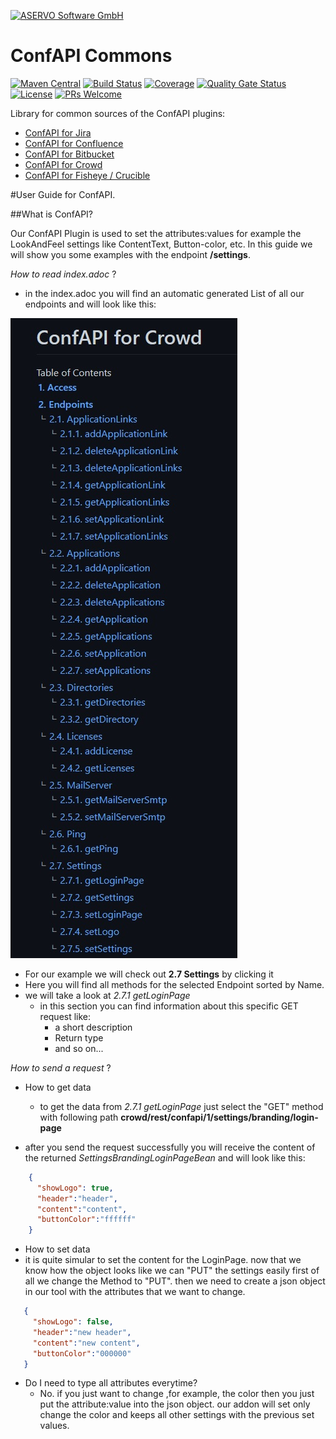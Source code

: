 [![ASERVO Software GmbH](https://aservo.github.io/img/aservo_atlassian_banner.png)](https://www.aservo.com/en/atlassian)

ConfAPI Commons
===============

[![Maven Central](https://maven-badges.herokuapp.com/maven-central/de.aservo/confapi-commons/badge.svg)](https://maven-badges.herokuapp.com/maven-central/de.aservo/confapi-commons)
[![Build Status](https://github.com/aservo/confapi-commons/actions/workflows/ci_main.yaml/badge.svg)](https://github.com/aservo/confapi-commons/actions/workflows/ci_main.yaml)
[![Coverage](https://sonarcloud.io/api/project_badges/measure?project=aservo_confapi-commons&metric=coverage)](https://sonarcloud.io/dashboard?id=aservo_confapi-commons)
[![Quality Gate Status](https://sonarcloud.io/api/project_badges/measure?project=aservo_confapi-commons&metric=alert_status)](https://sonarcloud.io/dashboard?id=aservo_confapi-commons)
[![License](https://img.shields.io/badge/License-Apache%202.0-blue.svg)](https://opensource.org/licenses/Apache-2.0)
[![PRs Welcome](https://img.shields.io/badge/PRs-welcome-brightgreen.svg?style=flat-square)](http://makeapullrequest.com)

Library for common sources of the ConfAPI plugins:

* [ConfAPI for Jira](https://github.com/aservo/confapi-jira-plugin)
* [ConfAPI for Confluence](https://github.com/aservo/confapi-confluence-plugin)
* [ConfAPI for Bitbucket](https://github.com/aservo/confapi-bitbucket-plugin)
* [ConfAPI for Crowd](https://github.com/aservo/confapi-crowd-plugin)
* [ConfAPI for Fisheye / Crucible](https://github.com/aservo/confapi-fisheye-plugin)




#User Guide for ConfAPI.


##What is ConfAPI?

Our ConfAPI Plugin is used to set the attributes:values for example the LookAndFeel settings like ContentText, Button-color, etc.
In this guide we will show you some examples with the endpoint **/settings**.

*How to read index.adoc* ?
- in the index.adoc you will find an automatic generated List of all our endpoints and will look like this:

![conf-api list example](src/image/confapi_list_example.jpg)


- For our example we will check out **2.7 Settings** by clicking it
- Here you will find all methods for the selected Endpoint sorted by Name.
- we will take a look at *2.7.1 getLoginPage*
    - in this section you can find information about this specific GET request like:
      - a short description
      - Return type
      - and so on...
    
*How to send a request* ?
- How to get data
    - to get the data from  *2.7.1 getLoginPage* just select the "GET" method with following path **crowd/rest/confapi/1/settings/branding/login-page**
      


- after you send the request successfully you will receive the content of the returned *SettingsBrandingLoginPageBean* and will look like this:

```json
    {
      "showLogo": true,
      "header":"header",
      "content":"content",
      "buttonColor":"ffffff"
    }
```

- How to set data
- it is quite simular to set the content for the LoginPage.
     now that we know how the object looks like we can "PUT" the settings easily
     first of all we change the Method to "PUT".
     then we need to create a json object in our tool with the attributes that we want to change.

 ```json
    {
      "showLogo": false,
      "header":"new header",
      "content":"new content",
      "buttonColor":"000000"
    }
```

- Do I need to type all attributes everytime?
    - No. if you just want to change ,for example, the color then you just put the attribute:value into the json object.
     our addon will set only change the color and keeps all other settings with the previous set values.














